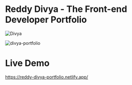 # Reddy Divya - The Front-end Developer Portfolio

![Divya](https://user-images.githubusercontent.com/34181144/235349232-cdb9a996-cfaa-4d79-a38d-fcf2af41db34.png)


![divya-portfolio](https://user-images.githubusercontent.com/34181144/235348992-a8db3f63-af6d-42ce-8690-071eb3b31bcc.gif)


# Live Demo
https://reddy-divya-portfolio.netlify.app/
